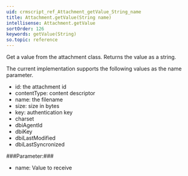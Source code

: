 ```yaml
---
uid: crmscript_ref_Attachment_getValue_String_name
title: Attachment.getValue(String name)
intellisense: Attachment.getValue
sortOrder: 126
keywords: getValue(String)
so.topic: reference
---
```


Get a value from the attachment class. Returns the value as a string.

The current implementation supports the following values as the name parameter.


 - id: the attachment id
 - contentType: content descriptor
 - name: the filename
 - size: size in bytes
 - key: authentication key
 - charset
 - dbiAgentId
 - dbiKey
 - dbiLastModified
 - dbiLastSyncronized




###Parameter:###


 - name: Value to receive


